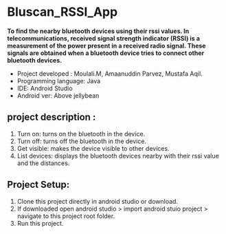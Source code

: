 # Bluscan_RSSI_App

**To find the nearby bluetooth devices using their rssi values.
In telecommunications, received signal strength indicator (RSSI) is a measurement of the power present in a received radio signal.
These signals are obtained when a bluetooth device tries to connect other bluetooth devices.**

- Project developed : Moulali.M, Amaanuddin Parvez, Mustafa Aqil.
- Programming language: Java
- IDE: Android Studio
- Android ver: Above jellybean

## project description :

1. Turn on: turns on the bluetooth in the device.
2. Turn off: turns off the bluetooth in the device.
3. Get visible: makes the device visible to other devices.
4. List devices: displays the bluetooth devices nearby with their rssi value and the distances.


## Project Setup:

1. Clone this project directly in android studio or download.
2. If downloaded open android studio > import android stuio project  > navigate to this project root folder.
3. Run this project.
